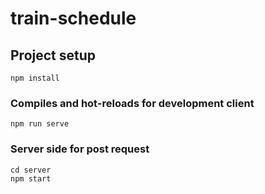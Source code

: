 # train-schedule

## Project setup
```
npm install
```

### Compiles and hot-reloads for development client
```
npm run serve
```
### Server side for post request
```
cd server
npm start
```
